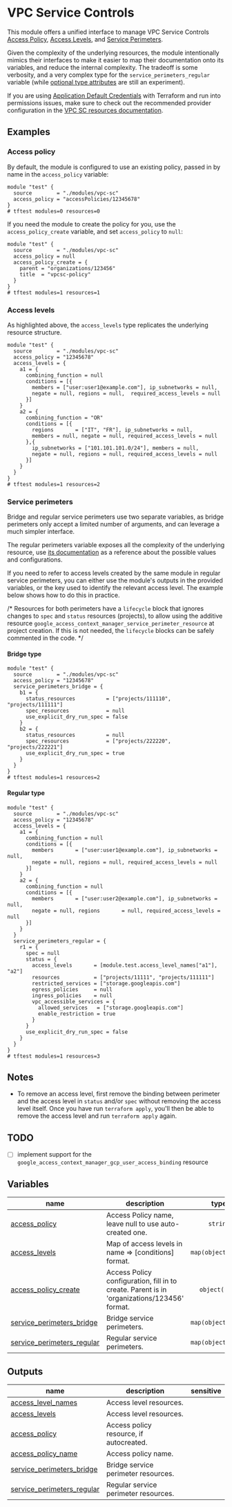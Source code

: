 # VPC Service Controls

This module offers a unified interface to manage VPC Service Controls [Access Policy](https://cloud.google.com/access-context-manager/docs/create-access-policy), [Access Levels](https://cloud.google.com/access-context-manager/docs/manage-access-levels), and [Service Perimeters](https://cloud.google.com/vpc-service-controls/docs/service-perimeters).

Given the complexity of the underlying resources, the module intentionally mimics their interfaces to make it easier to map their documentation onto its variables, and reduce the internal complexity. The tradeoff is some verbosity, and a very complex type for the `service_perimeters_regular` variable (while [optional type attributes](https://www.terraform.io/language/expressions/type-constraints#experimental-optional-object-type-attributes) are still an experiment).

If you are using [Application Default Credentials](https://cloud.google.com/sdk/gcloud/reference/auth/application-default) with Terraform and run into permissions issues, make sure to check out the recommended provider configuration in the [VPC SC resources documentation](https://registry.terraform.io/providers/hashicorp/google/latest/docs/resources/access_context_manager_access_level).

## Examples

### Access policy

By default, the module is configured to use an existing policy, passed in by name in the `access_policy` variable:

```hcl
module "test" {
  source        = "./modules/vpc-sc"
  access_policy = "accessPolicies/12345678"
}
# tftest modules=0 resources=0
```

If you need the module to create the policy for you, use the `access_policy_create` variable, and set `access_policy` to `null`:

```hcl
module "test" {
  source        = "./modules/vpc-sc"
  access_policy = null
  access_policy_create = {
    parent = "organizations/123456"
    title  = "vpcsc-policy"
  }
}
# tftest modules=1 resources=1
```

### Access levels

As highlighted above, the `access_levels` type replicates the underlying resource structure.

```hcl
module "test" {
  source        = "./modules/vpc-sc"
  access_policy = "12345678"
  access_levels = {
    a1 = {
      combining_function = null
      conditions = [{
        members = ["user:user1@example.com"], ip_subnetworks = null,
        negate = null, regions = null,  required_access_levels = null
      }]
    }
    a2 = {
      combining_function = "OR"
      conditions = [{
        regions       = ["IT", "FR"], ip_subnetworks = null,
        members = null, negate = null, required_access_levels = null
      },{
        ip_subnetworks = ["101.101.101.0/24"], members = null,
        negate = null, regions = null, required_access_levels = null
      }]
    }
  }
}
# tftest modules=1 resources=2
```

### Service perimeters

Bridge and regular service perimeters use two separate variables, as bridge perimeters only accept a limited number of arguments, and can leverage a much simpler interface.

The regular perimeters variable exposes all the complexity of the underlying resource, use [its documentation](https://registry.terraform.io/providers/hashicorp/google/latest/docs/resources/access_context_manager_service_perimeter) as a reference about the possible values and configurations.

If you need to refer to access levels created by the same module in regular service perimeters, you can either use the module's outputs in the provided variables, or the key used to identify the relevant access level. The example below shows how to do this in practice.

/*
Resources for both perimeters have a `lifecycle` block that ignores changes to `spec` and `status` resources (projects), to allow using the additive resource `google_access_context_manager_service_perimeter_resource` at project creation. If this is not needed, the `lifecycle` blocks can be safely commented in the code.
*/

#### Bridge type

```hcl
module "test" {
  source        = "./modules/vpc-sc"
  access_policy = "12345678"
  service_perimeters_bridge = {
    b1 = {
      status_resources          = ["projects/111110", "projects/111111"]
      spec_resources            = null
      use_explicit_dry_run_spec = false
    }
    b2 = {
      status_resources          = null
      spec_resources            = ["projects/222220", "projects/222221"]
      use_explicit_dry_run_spec = true
    }
  }
}
# tftest modules=1 resources=2
```

#### Regular type

```hcl
module "test" {
  source        = "./modules/vpc-sc"
  access_policy = "12345678"
  access_levels = {
    a1 = {
      combining_function = null
      conditions = [{
        members       = ["user:user1@example.com"], ip_subnetworks = null,
        negate = null, regions = null, required_access_levels = null
      }]
    }
    a2 = {
      combining_function = null
      conditions = [{
        members       = ["user:user2@example.com"], ip_subnetworks = null,
        negate = null, regions       = null, required_access_levels = null
      }]
    }
  }
  service_perimeters_regular = {
    r1 = {
      spec = null
      status = {
        access_levels       = [module.test.access_level_names["a1"], "a2"]
        resources           = ["projects/11111", "projects/111111"]
        restricted_services = ["storage.googleapis.com"]
        egress_policies     = null
        ingress_policies    = null
        vpc_accessible_services = {
          allowed_services   = ["storage.googleapis.com"]
          enable_restriction = true
        }
      }
      use_explicit_dry_run_spec = false
    }
  }
}
# tftest modules=1 resources=3
```

## Notes

- To remove an access level, first remove the binding between perimeter and the access level in `status` and/or `spec` without removing the access level itself. Once you have run `terraform apply`, you'll then be able to remove the access level and run `terraform apply` again. 

## TODO

- [ ] implement support for the  `google_access_context_manager_gcp_user_access_binding` resource
<!-- BEGIN TFDOC -->

## Variables

| name | description | type | required | default |
|---|---|:---:|:---:|:---:|
| [access_policy](variables.tf#L55) | Access Policy name, leave null to use auto-created one. | <code>string</code> | ✓ |  |
| [access_levels](variables.tf#L17) | Map of access levels in name => [conditions] format. | <code title="map&#40;object&#40;&#123;&#10;  combining_function &#61; string&#10;  conditions &#61; list&#40;object&#40;&#123;&#10;    ip_subnetworks         &#61; list&#40;string&#41;&#10;    members                &#61; list&#40;string&#41;&#10;    negate                 &#61; bool&#10;    regions                &#61; list&#40;string&#41;&#10;    required_access_levels &#61; list&#40;string&#41;&#10;  &#125;&#41;&#41;&#10;&#125;&#41;&#41;">map&#40;object&#40;&#123;&#8230;&#125;&#41;&#41;</code> |  | <code>&#123;&#125;</code> |
| [access_policy_create](variables.tf#L60) | Access Policy configuration, fill in to create. Parent is in 'organizations/123456' format. | <code title="object&#40;&#123;&#10;  parent &#61; string&#10;  title  &#61; string&#10;&#125;&#41;">object&#40;&#123;&#8230;&#125;&#41;</code> |  | <code>null</code> |
| [service_perimeters_bridge](variables.tf#L69) | Bridge service perimeters. | <code title="map&#40;object&#40;&#123;&#10;  spec_resources            &#61; list&#40;string&#41;&#10;  status_resources          &#61; list&#40;string&#41;&#10;  use_explicit_dry_run_spec &#61; bool&#10;&#125;&#41;&#41;">map&#40;object&#40;&#123;&#8230;&#125;&#41;&#41;</code> |  | <code>&#123;&#125;</code> |
| [service_perimeters_regular](variables.tf#L79) | Regular service perimeters. | <code title="map&#40;object&#40;&#123;&#10;  spec &#61; object&#40;&#123;&#10;    access_levels       &#61; list&#40;string&#41;&#10;    resources           &#61; list&#40;string&#41;&#10;    restricted_services &#61; list&#40;string&#41;&#10;    egress_policies &#61; list&#40;object&#40;&#123;&#10;      egress_from &#61; object&#40;&#123;&#10;        identity_type &#61; string&#10;        identities    &#61; list&#40;string&#41;&#10;      &#125;&#41;&#10;      egress_to &#61; object&#40;&#123;&#10;        operations &#61; list&#40;object&#40;&#123;&#10;          method_selectors &#61; list&#40;string&#41;&#10;          service_name     &#61; string&#10;        &#125;&#41;&#41;&#10;        resources &#61; list&#40;string&#41;&#10;      &#125;&#41;&#10;    &#125;&#41;&#41;&#10;    ingress_policies &#61; list&#40;object&#40;&#123;&#10;      ingress_from &#61; object&#40;&#123;&#10;        identity_type        &#61; string&#10;        identities           &#61; list&#40;string&#41;&#10;        source_access_levels &#61; list&#40;string&#41;&#10;        source_resources     &#61; list&#40;string&#41;&#10;      &#125;&#41;&#10;      ingress_to &#61; object&#40;&#123;&#10;        operations &#61; list&#40;object&#40;&#123;&#10;          method_selectors &#61; list&#40;string&#41;&#10;          service_name     &#61; string&#10;        &#125;&#41;&#41;&#10;        resources &#61; list&#40;string&#41;&#10;      &#125;&#41;&#10;    &#125;&#41;&#41;&#10;    vpc_accessible_services &#61; object&#40;&#123;&#10;      allowed_services   &#61; list&#40;string&#41;&#10;      enable_restriction &#61; bool&#10;    &#125;&#41;&#10;  &#125;&#41;&#10;  status &#61; object&#40;&#123;&#10;    access_levels       &#61; list&#40;string&#41;&#10;    resources           &#61; list&#40;string&#41;&#10;    restricted_services &#61; list&#40;string&#41;&#10;    egress_policies &#61; list&#40;object&#40;&#123;&#10;      egress_from &#61; object&#40;&#123;&#10;        identity_type &#61; string&#10;        identities    &#61; list&#40;string&#41;&#10;      &#125;&#41;&#10;      egress_to &#61; object&#40;&#123;&#10;        operations &#61; list&#40;object&#40;&#123;&#10;          method_selectors &#61; list&#40;string&#41;&#10;          service_name     &#61; string&#10;        &#125;&#41;&#41;&#10;        resources &#61; list&#40;string&#41;&#10;      &#125;&#41;&#10;    &#125;&#41;&#41;&#10;    ingress_policies &#61; list&#40;object&#40;&#123;&#10;      ingress_from &#61; object&#40;&#123;&#10;        identity_type        &#61; string&#10;        identities           &#61; list&#40;string&#41;&#10;        source_access_levels &#61; list&#40;string&#41;&#10;        source_resources     &#61; list&#40;string&#41;&#10;      &#125;&#41;&#10;      ingress_to &#61; object&#40;&#123;&#10;        operations &#61; list&#40;object&#40;&#123;&#10;          method_selectors &#61; list&#40;string&#41;&#10;          service_name     &#61; string&#10;        &#125;&#41;&#41;&#10;        resources &#61; list&#40;string&#41;&#10;      &#125;&#41;&#10;    &#125;&#41;&#41;&#10;    vpc_accessible_services &#61; object&#40;&#123;&#10;      allowed_services   &#61; list&#40;string&#41;&#10;      enable_restriction &#61; bool&#10;    &#125;&#41;&#10;  &#125;&#41;&#10;  use_explicit_dry_run_spec &#61; bool&#10;&#125;&#41;&#41;">map&#40;object&#40;&#123;&#8230;&#125;&#41;&#41;</code> |  | <code>&#123;&#125;</code> |

## Outputs

| name | description | sensitive |
|---|---|:---:|
| [access_level_names](outputs.tf#L17) | Access level resources. |  |
| [access_levels](outputs.tf#L25) | Access level resources. |  |
| [access_policy](outputs.tf#L30) | Access policy resource, if autocreated. |  |
| [access_policy_name](outputs.tf#L35) | Access policy name. |  |
| [service_perimeters_bridge](outputs.tf#L40) | Bridge service perimeter resources. |  |
| [service_perimeters_regular](outputs.tf#L45) | Regular service perimeter resources. |  |

<!-- END TFDOC -->
